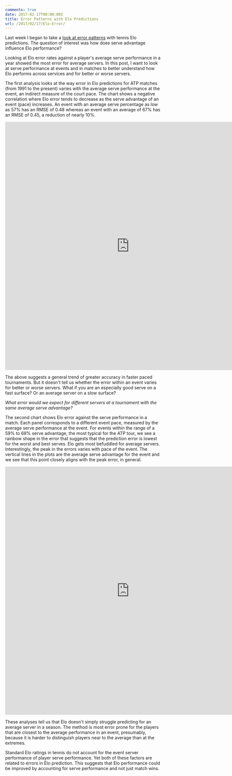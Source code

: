 ```yaml
---
comments: true
date: 2017-02-17T00:00:00Z
title: Error Patterns with Elo Predictions
url: /2017/02/17/Elo-Error/
---
```


Last week I began to take a [look at error patterns](http://on-the-t.com/2017/02/10/Elo-Court-Pace/) with tennis Elo predictions. The question of interest was how does serve advantage influence Elo performance?

<!--more-->

Looking at Elo error rates against a player's average serve performance in a year showed the most error for average servers. In this post, I want to look at serve performance at events and in matches to better understand how Elo performs across services and for better or worse servers.

The first analysis looks at the way error in Elo predictions for ATP matches (from 1991 to the present) varies with the average serve performance at the event, an indirect measure of the court pace. The chart shows a negative correlation where Elo error tends to decrease as the serve advantage of an event (pace) increases. An event with an average serve percentage as low as 57% has an RMSE of 0.48 whereas an event with an average of 67% has an RMSE of 0.45, a reduction of nearly 10%.


<iframe width="800" height="800" frameborder="0" scrolling="no" src="https://plot.ly/~on-the-t/1122.embed"></iframe>


The above suggests a general trend of greater accuracy in faster paced tournaments. But it doesn't tell us whether the error within an event varies for better or worse servers. What if you are an especially good serve on a fast surface? Or an average server on a slow surface? 

_What error would we expect for different servers at a tournament with the same average serve advantage?_

The second chart shows Elo error against the serve performance in a match. Each panel corresponds to a different event pace, measured by the average serve performance at the event. For events within the range of a 59% to 68% serve advantage, the most typical for the ATP tour, we see a rainbow shape in the error that suggests that the prediction error is lowest for the worst and best serves. Elo gets most befuddled for average servers. Interestingly, the peak in the errors varies with pace of the event. The vertical lines in the plots are the average serve advantage for the event and we see that this point closely aligns with the peak error, in general.


<iframe width="800" height="800" frameborder="0" scrolling="no" src="https://plot.ly/~on-the-t/1124.embed"></iframe>


These analyses tell us that Elo doesn't simply struggle predicting for an average server in a season. The method is most error prone for the players that are closest to the average performance in an event, presumably, because it is harder to distinguish players near to the average than at the extremes. 

Standard Elo ratings in tennis do not account for the event server performance of player serve performance. Yet both of these factors are related to errors in Elo prediction. This suggests that Elo performance could be improved by accounting for serve performance and not just match wins. 

